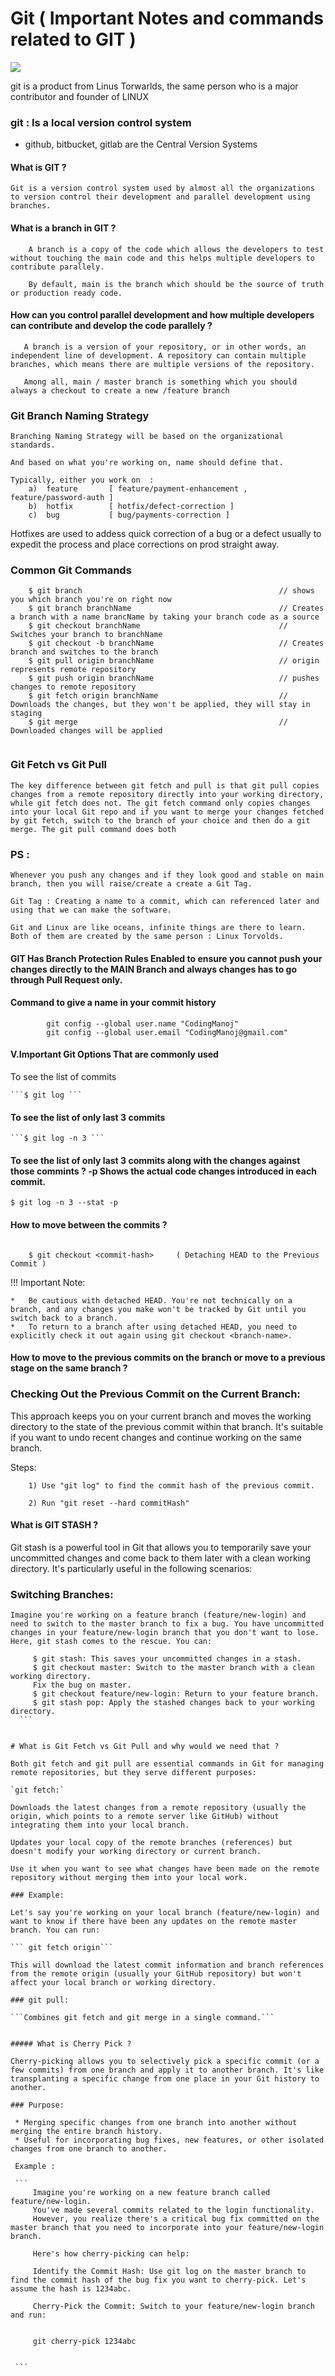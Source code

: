 # Git ( Important Notes and commands related to GIT )

![](Images/git.png)

git is a product from Linus Torwarlds, the same person who is a major contributor and founder of LINUX
 

### git : Is a local version control system 
   * github, bitbucket, gitlab are the Central Version Systems 

#### What is GIT ?

```
Git is a version control system used by almost all the organizations to version control their development and parallel development using branches.
```

#### What is a branch in GIT ?
```
    A branch is a copy of the code which allows the developers to test without touching the main code and this helps multiple developers to contribute parallely.

    By default, main is the branch which should be the source of truth or production ready code.
```
 
 #### How can you control parallel development and how multiple developers can contribute and develop the code parallely ?

 ```
    A branch is a version of your repository, or in other words, an independent line of development. A repository can contain multiple branches, which means there are multiple versions of the repository.

    Among all, main / master branch is something which you should always a checkout to create a new /feature branch
```



### Git Branch Naming Strategy 

```
Branching Naming Strategy will be based on the organizational standards.  

And based on what you're working on, name should define that.

Typically, either you work on  :
    a)  feature       [ feature/payment-enhancement ,  feature/password-auth ]
    b)  hotfix        [ hotfix/defect-correction ]
    c)  bug           [ bug/payments-correction ]
```

Hotfixes are used to addess quick correction of a bug or a defect usually to expedit the process and place corrections on prod straight away.


### Common Git Commands

```
    $ git branch                                            // shows you which branch you're on right now 
    $ git branch branchName                                 // Creates a branch with a name brancName by taking your branch code as a source 
    $ git checkout branchName                               // Switches your branch to branchName 
    $ git checkout -b branchName                            // Creates branch and switches to the branch
    $ git pull origin branchName                            // origin represents remote repository
    $ git push origin branchName                            // pushes changes to remote repository
    $ git fetch origin branchName                           // Downloads the changes, but they won't be applied, they will stay in staging
    $ git merge                                             // Downloaded changes will be applied


```

### Git Fetch vs Git Pull 

```
The key difference between git fetch and pull is that git pull copies changes from a remote repository directly into your working directory, while git fetch does not. The git fetch command only copies changes into your local Git repo and if you want to merge your changes fetched by git fetch, switch to the branch of your choice and then do a git merge. The git pull command does both
```


### PS :

```
Whenever you push any changes and if they look good and stable on main branch, then you will raise/create a create a Git Tag.

Git Tag : Creating a name to a commit, which can referenced later and using that we can make the software.

Git and Linux are like oceans, infinite things are there to learn. Both of them are created by the same person : Linux Torvolds.
```


#### GIT Has Branch Protection Rules Enabled to ensure you cannot push your changes directly to the MAIN Branch and always changes has to go through Pull Request only.

#### Command to give a name in your commit history 

```
        git config --global user.name "CodingManoj"
        git config --global user.email "CodingManoj@gmail.com"
```


#### V.Important Git Options That are commonly used

To see the list of commits 

    ```$ git log ```

#### To see the list of only last 3 commits

    ```$ git log -n 3 ```

#### To see the list of only last 3 commits along with the changes against those commints ? -p Shows the actual code changes introduced in each commit.

   ```$ git log -n 3 --stat -p```


#### How to move between the commits ? 

``` Replace <commit-hash> with the actual commit hash you want to switch to. This will bring your working directory to the state it was in at that specific commit. 

    $ git checkout <commit-hash>     ( Detaching HEAD to the Previous Commit )

```
!!! Important Note:

    *   Be cautious with detached HEAD. You're not technically on a branch, and any changes you make won't be tracked by Git until you switch back to a branch.
    *   To return to a branch after using detached HEAD, you need to explicitly check it out again using git checkout <branch-name>.

#### How to move to the previous commits on the branch or move to a previous stage on the same branch ?

###  Checking Out the Previous Commit on the Current Branch:

This approach keeps you on your current branch and moves the working directory to the state of the previous commit within that branch. It's suitable if you want to undo recent changes and continue working on the same branch.

Steps:

```
    1) Use "git log" to find the commit hash of the previous commit.

    2) Run "git reset --hard commitHash" 
```



#### What is GIT STASH ?

Git stash is a powerful tool in Git that allows you to temporarily save your uncommitted changes and come back to them later with a clean working directory. It's particularly useful in the following scenarios:

### Switching Branches:

    Imagine you're working on a feature branch (feature/new-login) and need to switch to the master branch to fix a bug. You have uncommitted changes in your feature/new-login branch that you don't want to lose. Here, git stash comes to the rescue. You can:

   ```  
        $ git stash: This saves your uncommitted changes in a stash.
        $ git checkout master: Switch to the master branch with a clean working directory.
        Fix the bug on master.
        $ git checkout feature/new-login: Return to your feature branch.
        $ git stash pop: Apply the stashed changes back to your working directory.
     ```


# What is Git Fetch vs Git Pull and why would we need that ?

Both git fetch and git pull are essential commands in Git for managing remote repositories, but they serve different purposes:

`git fetch:`

Downloads the latest changes from a remote repository (usually the origin, which points to a remote server like GitHub) without integrating them into your local branch.

Updates your local copy of the remote branches (references) but doesn't modify your working directory or current branch.

Use it when you want to see what changes have been made on the remote repository without merging them into your local work.

### Example:

Let's say you're working on your local branch (feature/new-login) and want to know if there have been any updates on the remote master branch. You can run:

``` git fetch origin```

This will download the latest commit information and branch references from the remote origin (usually your GitHub repository) but won't affect your local branch or working directory.

### git pull:

```Combines git fetch and git merge in a single command.```


##### What is Cherry Pick ?

Cherry-picking allows you to selectively pick a specific commit (or a few commits) from one branch and apply it to another branch. It's like transplanting a specific change from one place in your Git history to another.

### Purpose:

    * Merging specific changes from one branch into another without merging the entire branch history.
    * Useful for incorporating bug fixes, new features, or other isolated changes from one branch to another.

    Example : 

    ```
        Imagine you're working on a new feature branch called feature/new-login. 
        You've made several commits related to the login functionality. 
        However, you realize there's a critical bug fix committed on the master branch that you need to incorporate into your feature/new-login branch.

        Here's how cherry-picking can help:

        Identify the Commit Hash: Use git log on the master branch to find the commit hash of the bug fix you want to cherry-pick. Let's assume the hash is 1234abc.

        Cherry-Pick the Commit: Switch to your feature/new-login branch and run:

        
        git cherry-pick 1234abc


    ```
